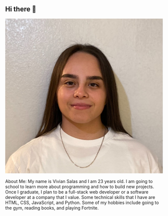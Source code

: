 ## Hi there 👋
![Picture of me](https://github.com/vsalas6/vsalas6/blob/main/pictureofme.jpeg?raw=true)

About Me:
My name is Vivian Salas and I am 23 years old. I am going to school to learn more about programming and how to build new projects. Once I graduate, I plan to be a full-stack web developer or a software developer at a company that I value. Some technical skills that I have are HTML, CSS, JavaScript, and Python. Some of my hobbies include going to the gym, reading books, and playing Fortnite.

<!--
**vsalas6/vsalas6** is a ✨ _special_ ✨ repository because its `README.md` (this file) appears on your GitHub profile.

Here are some ideas to get you started:

- 🔭 I’m currently working on ...
- 🌱 I’m currently learning ...
- 👯 I’m looking to collaborate on ...
- 🤔 I’m looking for help with ...
- 💬 Ask me about ...
- 📫 How to reach me: ...
- 😄 Pronouns: ...
- ⚡ Fun fact: ...
-->
